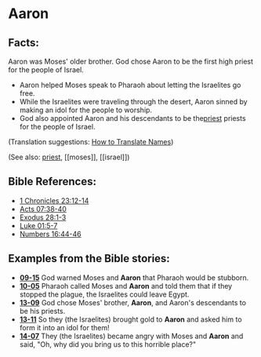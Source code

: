 # Aaron #

## Facts: ##

Aaron was Moses' older brother. God chose Aaron to be the first high priest for the people of Israel.

* Aaron helped Moses speak to Pharaoh about letting the Israelites go free.
* While the Israelites were traveling through the desert, Aaron sinned by making an idol for the people to worship.
* God also appointed Aaron and his descendants to be the[priest](../kt/priest.md) priests for the people of Israel.

(Translation suggestions: [How to Translate Names](https://git.door43.org/Door43/en-ta-translate-vol1/src/master/content/translate_names.md))

(See also: [priest](../kt/priest.md), [[moses]], [[israel]])

## Bible References: ##

* [1 Chronicles 23:12-14](https://door43.org/en/bible/notes/1ch/23/12)
* [Acts 07:38-40](https://door43.org/en/bible/notes/act/07/38)
* [Exodus 28:1-3](https://door43.org/en/bible/notes/exo/28/01)
* [Luke 01:5-7](https://door43.org/en/bible/notes/luk/01/05)
* [Numbers 16:44-46](https://door43.org/en/bible/notes/num/16/44)

## Examples from the Bible stories: ##

* __[09-15](https://door43.org/en/obs/notes/frames/09-15)__ God warned Moses and __Aaron__  that Pharaoh would be stubborn.
* __[10-05](https://door43.org/en/obs/notes/frames/10-05)__ Pharaoh called Moses and __Aaron__  and told them that if they stopped the plague, the Israelites could leave Egypt.
* __[13-09](https://door43.org/en/obs/notes/frames/13-09)__ God chose Moses' brother, __Aaron__, and Aaron's descendants to be his priests.
* __[13-11](https://door43.org/en/obs/notes/frames/13-11)__ So they (the Israelites) brought gold to __Aaron__  and asked him to form it into an idol for them!
* __[14-07](https://door43.org/en/obs/notes/frames/14-07)__ They (the Israelites) became angry with Moses and __Aaron__  and said, "Oh, why did you bring us to this horrible place?"


